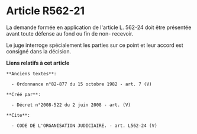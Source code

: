 # Article R562-21

La demande formée en application de l'article L. 562-24 doit être présentée avant toute défense au fond ou fin de non-
recevoir. 

Le juge interroge spécialement les parties sur ce point et leur accord est consigné dans la décision.

**Liens relatifs à cet article**

	**Anciens textes**:

	  - Ordonnance n°82-877 du 15 octobre 1982 - art. 7 (V)

	**Créé par**:

	  - Décret n°2008-522 du 2 juin 2008 - art. (V)

	**Cite**:

	  - CODE DE L'ORGANISATION JUDICIAIRE. - art. L562-24 (V)
